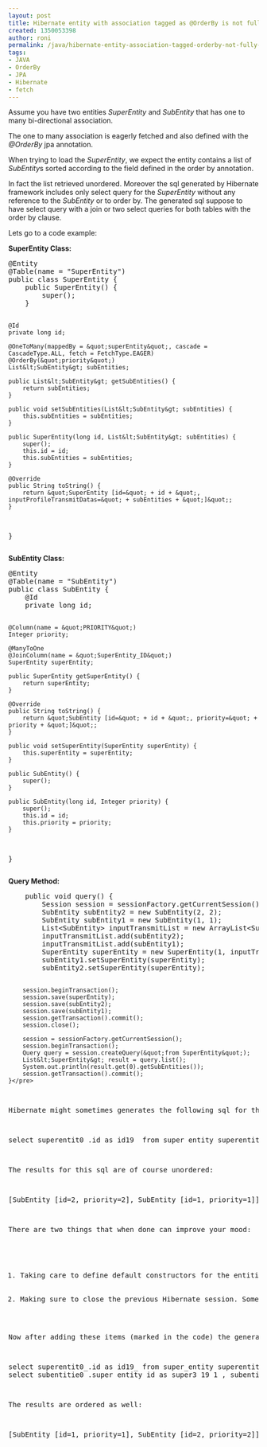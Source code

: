 ```yaml
---
layout: post
title: Hibernate entity with association tagged as @OrderBy is not fully fetched
created: 1350053398
author: roni
permalink: /java/hibernate-entity-association-tagged-orderby-not-fully-fetched
tags:
- JAVA
- OrderBy
- JPA
- Hibernate
- fetch
---
```

<p>Assume you have two entities <em>SuperEntity</em> and <em>SubEntity</em> that has one to many bi-directional association.</p>
<p>The one to many association is eagerly fetched and also defined with the <em>@OrderBy</em> jpa annotation.</p>
<p>When trying to load the <em>SuperEntity</em>,&nbsp;we expect the entity contains a list of <em>SubEntity</em>s sorted according to the field defined in the order by annotation.</p>
<p>In fact the list retrieved unordered. Moreover the sql generated by Hibernate framework includes only select query for the <em>SuperEntity</em> without any reference to the <em>SubEntity </em>or to order by. The generated sql suppose to have select query with a join or two select queries for both tables with the order by clause.</p>
<p>Lets go to a code example:</p>
<p><strong>SuperEntity</strong><strong> Class:</strong></p>
<pre title="code" class="brush: java;highlight: [4,5,6]; ">
@Entity
@Table(name = &quot;SuperEntity&quot;)
public class SuperEntity {
	public SuperEntity() {
		super();
	}

	@Id
	private long id;

	@OneToMany(mappedBy = &quot;superEntity&quot;, cascade = CascadeType.ALL, fetch = FetchType.EAGER)
	@OrderBy(&quot;priority&quot;)
	List&lt;SubEntity&gt; subEntities;

	public List&lt;SubEntity&gt; getSubEntities() {
		return subEntities;
	}

	public void setSubEntities(List&lt;SubEntity&gt; subEntities) {
		this.subEntities = subEntities;
	}

	public SuperEntity(long id, List&lt;SubEntity&gt; subEntities) {
		super();
		this.id = id;
		this.subEntities = subEntities;
	}

	@Override
	public String toString() {
		return &quot;SuperEntity [id=&quot; + id + &quot;, inputProfileTransmitDatas=&quot; + subEntities + &quot;]&quot;;
	}

}
</pre>
<p><strong>SubEntity</strong><strong> Class:</strong></p>
<pre class="brush: java;highlight: [27,28,29]; " title="code">
@Entity
@Table(name = &quot;SubEntity&quot;)
public class SubEntity {
	@Id
	private long id;

	@Column(name = &quot;PRIORITY&quot;)
	Integer priority;

	@ManyToOne
	@JoinColumn(name = &quot;SuperEntity_ID&quot;)
	SuperEntity superEntity;

	public SuperEntity getSuperEntity() {
		return superEntity;
	}

	@Override
	public String toString() {
		return &quot;SubEntity [id=&quot; + id + &quot;, priority=&quot; + priority + &quot;]&quot;;
	}

	public void setSuperEntity(SuperEntity superEntity) {
		this.superEntity = superEntity;
	}

	public SubEntity() {
		super();
	}

	public SubEntity(long id, Integer priority) {
		super();
		this.id = id;
		this.priority = priority;
	}
}
</pre>
<p><strong>Query Method:</strong></p>
<pre class="brush: java;highlight: [17]; " title="code">
	public void query() {
		Session session = sessionFactory.getCurrentSession();
		SubEntity subEntity2 = new SubEntity(2, 2);
		SubEntity subEntity1 = new SubEntity(1, 1);
		List&lt;SubEntity&gt; inputTransmitList = new ArrayList&lt;SubEntity&gt;();
		inputTransmitList.add(subEntity2);
		inputTransmitList.add(subEntity1);
		SuperEntity superEntity = new SuperEntity(1, inputTransmitList);
		subEntity1.setSuperEntity(superEntity);
		subEntity2.setSuperEntity(superEntity);
		
		session.beginTransaction();
		session.save(superEntity);
		session.save(subEntity2);
		session.save(subEntity1);
		session.getTransaction().commit();
		session.close();

		session = sessionFactory.getCurrentSession();
		session.beginTransaction();
		Query query = session.createQuery(&quot;from SuperEntity&quot;);
		List&lt;SuperEntity&gt; result = query.list();
		System.out.println(result.get(0).getSubEntities());
		session.getTransaction().commit();
	}</pre>
<p>Hibernate might sometimes generates the following sql for the hql query above:</p>
<pre class="brush: sql;" title="code">
select superentit0_.id as id19_ from super_entity superentit0_
</pre>
<p>The results for this sql are of course unordered:</p>
<pre class="brush: sql;" title="code">
[SubEntity [id=2, priority=2], SubEntity [id=1, priority=1]]
</pre>
<p>There are two things that when done can improve your mood:</p>
<ol>
    <li>Taking care to define default constructors for the entities.</li>
    <li>Making sure to close the previous Hibernate session. Sometimes the Hibernate framework uses the cache of the session to retrieve part of the hql results like in the case above. To make sure Hibernate framework will turn to the database you should close previous sessions.</li>
</ol>
<p>Now after adding these items (marked in the code) the generated sql is as expected:</p>
<pre class="brush: sql;" title="code">
select superentit0_.id as id19_ from super_entity superentit0_
select subentitie0_.super_entity_id as super3_19_1_, subentitie0_.id as id1_, subentitie0_.id as id18_0_, subentitie0_.priority as priority18_0_, subentitie0_.super_entity_id as super3_18_0_ from sub_entity subentitie0_ where subentitie0_.super_entity_id=? order by subentitie0_.priority asc</pre>
<p>The results are ordered as well:</p>
<pre class="brush: sql;" title="code">
[SubEntity [id=1, priority=1], SubEntity [id=2, priority=2]]</pre>
<p>&nbsp;</p>
